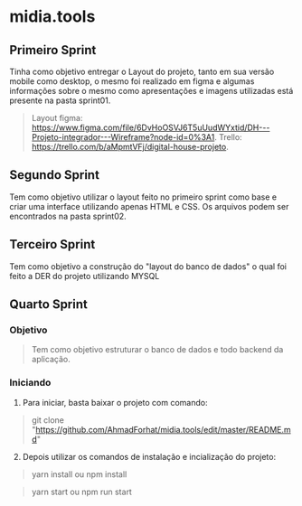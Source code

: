 # midia.tools
## Primeiro Sprint
Tinha como objetivo entregar o Layout do projeto, tanto em sua versão mobile como desktop, o mesmo foi realizado em figma e algumas informações sobre o mesmo como apresentações e imagens utilizadas está presente na pasta sprint01.

> Layout figma: https://www.figma.com/file/6DvHoOSVJ6T5uUudWYxtid/DH---Projeto-integrador---Wireframe?node-id=0%3A1.
> Trello: https://trello.com/b/aMpmtVFj/digital-house-projeto.
## Segundo Sprint
Tem como objetivo utilizar o layout feito no primeiro sprint como base e criar uma interface utilizando apenas HTML e CSS. Os arquivos podem ser encontrados na pasta sprint02.
## Terceiro Sprint
Tem como objetivo a construção do "layout do banco de dados" o qual foi feito a DER do projeto utilizando MYSQL
## Quarto Sprint
### Objetivo
> Tem como objetivo estruturar o banco de dados e todo backend da aplicação.
### Iniciando
1. Para iniciar, basta baixar o projeto com comando:

> git clone "https://github.com/AhmadForhat/midia.tools/edit/master/README.md"

2. Depois utilizar os comandos de instalação e incialização do projeto:

> yarn install ou npm install

> yarn start ou npm run start

